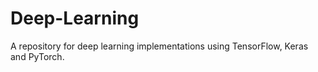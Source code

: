 # Deep-Learning
A repository for deep learning implementations using TensorFlow, Keras and PyTorch.
